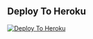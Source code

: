 ## Deploy To Heroku

[![Deploy To Heroku](https://www.herokucdn.com/deploy/button.svg)](https://heroku.com/deploy?template=https://github.com/Raj933955/TXTPHEONIX/tree/main)
